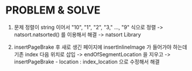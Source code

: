 <h1> PROBLEM & SOLVE </h1>

1. 문제 정렬이 string 이어서 "10", "1", "2", "3," ..., "9" 식으로 정렬
-> natsort.natsorted() 를 이용해서 해결
-> natsort Library

2. insertPageBrake 후 새로 생긴 페이지에 insertInlineImage 가 들어가야 하는데 기존 index 다음 위치로 삽입
-> endOfSegmentLocation 을 지우고
-> insertPageBrake - location : index_location 으로 수정해서 해결